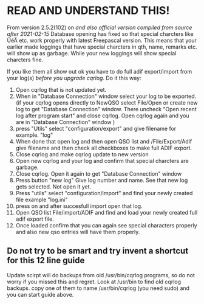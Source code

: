 #  READ AND UNDERSTAND THIS!
 From version 2.5.2(102) on *and also official version compiled from source after 2021-02-15*
 Database opening has fixed so that special charcters like ÜéÄ etc. work properly with latest Freepascal version.
 This means that your earlier made loggings that have special charcters in qth, name, remarks etc.
 will show up as garbage. While your new loggings will show special charcters fine.
 
 If you like them all show out ok you have to do full adif export/import from your log(s)
 *before you upgrade cqrlog*.  Do it this way:
 1) Open cqrlog that is not updated yet.
 2) When in "Database Connection" window select your log to be exported.
    (if your cqrlog opens directly to NewQSO select File/Open or create new log 
    to get "Database Connection" window. There uncheck "Open recent log after
    program start" and close cqrlog. Open cqrlog again and you are in "Database Connection" window )
 3) press "Utils" select "configuration/export" and give filename for example. "log"
 4) When done that open log and then open QSO list and /File/Export/Adif give filename
    and then check all checkboxes to make full ADIF export.
 5) Close cqrlog and make cqrlog update to new version
 6) Open new cqrlog and your log and confirm that special charcters are garbage. 
 7) Close cqrlog. Open it again to get "Database Connection" window 
 8) Press button "new log" Give log number and name. See that new log gets selected. Not open it yet.
 9) Press "utils" select "configuration/import" and find your newly created file example "log.ini"
 10) press on and after succesfull import open that log.
 11) Open QSO list File/import/ADIF and find and load your newly created full adif export file.
 12) Once loaded confirm that you can again see special characters properly and also new qso entries
     will have them properly.
     
## Do not try to be smart and try invent a shortcut for this 12 line guide
  
 Update scirpt will do backups from old /usr/bin/cqrlog programs, so
 do not worry if you missed this and regret. Look at /usr/bin to find old cqrlog backups.
 copy one of them to name /usr/bin/cqrlog (you need sudo) and you can start guide above.
